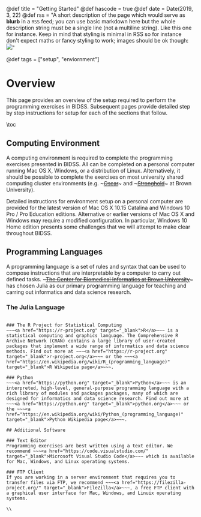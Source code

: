 @def title = "Getting Started"
@def hascode = true
@def date = Date(2019, 3, 22)
@def rss = "A short description of the page which would serve as **blurb** in a `RSS` feed; you can use basic markdown here but the whole description string must be a single line (not a multiline string). Like this one for instance. Keep in mind that styling is minimal in RSS so for instance don't expect maths or fancy styling to work; images should be ok though: ![](https://upload.wikimedia.org/wikipedia/en/3/32/Rick_and_Morty_opening_credits.jpeg)"

@def tags = ["setup", "enviornment"]

# Overview
This page provides an overview of the setup required to perform the programming exercises in BIDSS. Subsequent pages provide detailed step by step instructions for setup for each of the sections that follow.

\toc

## Computing Environment
A computing environment is required to complete the programming exercises presented in BIDSS. All can be completed on a personal computer running Mac OS X, Windows, or a distribution of Linux. Alternatively, it should be possible to complete the exercises on most university shared computing cluster environments (e.g. ~~~<a href="https://docs.ccv.brown.edu/oscar/" target="_blank">Oscar</a>~~~ and ~~~<a href="https://docs.ccv.brown.edu/stronghold/" target="_blank">Stronghold</a>~~~ at Brown University). 

Detailed instructions for environment setup on a personal computer are provided for the latest version of Mac OS X 10.15 Catalina and Windows 10 Pro / Pro Education editions. Alternative or earlier versions of Mac OS X and Windows may require a modified configuration. In particular, Windows 10 Home edition presents some challenges that we will attempt to make clear throughout BIDSS.
 
## Programming Languages
A programming language is a set of rules and syntax that can be used to compose instructions that are interpretable by a computer to carry out defined tasks. ~~~<a href="https://brown.edu/go/bcbi" target="_blank">The Center for Biomedical Informatics at Brown University</a>~~~ has chosen Julia as our primary programming language for teaching and carring out informatics and data science research.

### The Julia Language
~~~<a href="https://julialang.org" target="_blank">Julia</a>~~~ is a fast, dynamic, easy to use programming language designed to deliver high performance with just-in-time compilation. This results in a programming experience familiar to Python and R users with ~~~<a href="https://julialang.org/benchmarks/" target="_blank">10-100X the speed</a>~~~. In addition, R and Python code can be efficiently embedded within Julia programs to take advantage of existing R and Python packages. As Julia is a much newer language than both R and Python, it can make sense to tap into their mature package libraries for certain tasks. Find out more at ~~~<a href="https://julialang.org" target="_blank">julialang.org</a>~~~ or the ~~~<a href="https://en.wikipedia.org/wiki/Julia_(programming_language)" target="_blank">Julia Wikipedia page</a>~~~.

### The R Project for Statistical Computing
~~~<a href="https://r-project.org" target="_blank">R</a>~~~ is a statistical computing and graphics language. The Comprehensive R Archive Network (CRAN) contains a large library of user-created packages that implement a wide range of informatics and data science methods. Find out more at ~~~<a href="https://r-project.org" target="_blank">r-project.org</a>~~~ or the ~~~<a href="https://en.wikipedia.org/wiki/R_(programming_language)" target="_blank">R Wikipedia page</a>~~~.

### Python
~~~<a href="https://python.org" target="_blank">Python</a>~~~ is an interpreted, high-level, general-purpose programming language with a rich library of modules and packages packages, many of which are designed for informatics and data science research. Find out more at ~~~<a href="https://python.org" target="_blank">python.org</a>~~~ or the ~~~<a href="https://en.wikipedia.org/wiki/Python_(programming_language)" target="_blank">Python Wikipedia page</a>~~~.

## Additional Software

### Text Editor
Programming exercises are best written using a text editor. We recommend ~~~<a href="https://code.visualstudio.com/" target="_blank">Microsoft Visual Studio Code</a>~~~ which is available for Mac, Windows, and Linux operating systems.

### FTP Client
If you are working in a server environment that requires you to transfer files via FTP, we recommend ~~~<a href="https://filezilla-project.org/" target="_blank">FileZilla</a>~~~, a free FTP client with a graphical user interface for Mac, Windows, and Linuix operating systems.

\\